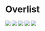 # Overlist

<img src="screenshots/WhatsApp Image 2021-03-16 at 4.35.08 PM.jpeg" />

<img src="screenshots/WhatsApp Image 2021-03-16 at 4.35.29 PM.jpeg" />

<img src="screenshots/WhatsApp Image 2021-03-16 at 4.39.58 PM.jpeg" />

<img src="screenshots/WhatsApp Image 2021-03-16 at 4.39.58 PM (1).jpeg" />

<img src="screenshots/WhatsApp Image 2021-03-16 at 4.39.59 PM.jpeg" />
